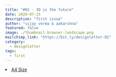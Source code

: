 ```yaml
---
title: "#02 - 3D is the future"
date: 2020-07-15
description: "first issue"
author: "vijay verma & aakarshna"
featured: false
image: ./thumbnail-browser-landscape.png
mailchimp_link: "https://bit.ly/designletter-02"
category:
  - designletter
tags:
  - first
---
```

<li><a href="https://bit.ly/designletter-01">A4 Size</a></li>
